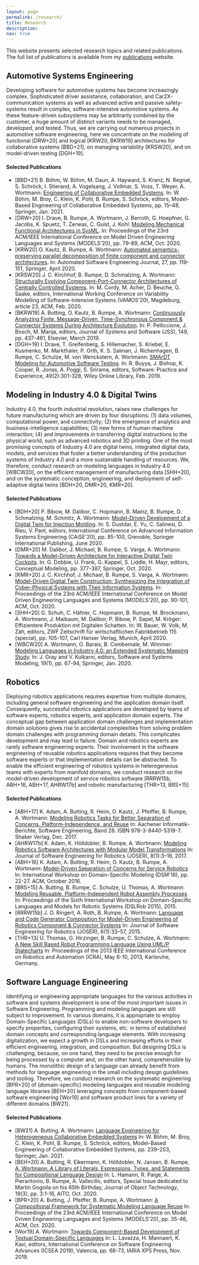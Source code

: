 ```yaml
---
layout: page
permalink: /research/
title: Research
description: 
nav: true
---
```


This website presents selected research topics and related publicaitons. The full list of publications is available from my [publications](../publications/) website.

## Automotive Systems Engineering

Developing software for automotive systems has become increasingly complex. Sophisticated driver assistance, collaboration, and Car2X-communication systems as well as advanced active and passive safety-systems result in complex, software-intensive automotive systems. As these feature-driven subsystems may be arbitrarily combined by the customer, a huge amount of distinct variants needs to be managed, developed, and tested. Thus, we are carrying out numerous projects in automotive software engineering, here we concentrate on the modeling of functional [DRW+20] and logical [KRW20, BKRW19] architectures for collaborative systems [BBD+21], on managing variability [KRSW20], and on model-driven testing [DGH+19].

#### Selected Publications

- [BBD+21] B. Böhm, W. Böhm, M. Daun, A. Hayward, S. Kranz, N. Regnat, S. Schröck, I. Stierand, A. Vogelsang, J. Vollmar, S. Voss, T. Weyer, A. Wortmann:
[Engineering of Collaborative Embedded Systems](../downloads/paper/2021/Engineering-of-Collaborative-Embedded-Systems.pdf). In: W. Böhm, M. Broy, C. Klein, K. Pohl, B. Rumpe, S. Schröck, editors, Model-Based Engineering of Collaborative Embedded Systems, pp. 15–48, Springer, Jan. 2021. 
- [DRW+20] I. Drave, B. Rumpe, A. Wortmann, J. Berroth, G. Hoepfner, G. Jacobs, K. Spuetz, T. Zerwas, C. Guist, J. Kohl: [Modeling Mechanical Functional Architectures in SysML](../downloads/paper/2020/Modeling-Mechanical-Functional-Architectures-in-SysML.pdf). In: Proceedings of the 23rd ACM/IEEE International Conference on Model Driven Engineering Languages and Systems (MODELS'20), pp. 79-89, ACM, Oct. 2020. 
- [KRW20] O. Kautz, B. Rumpe, A. Wortmann: [Automated semantics-preserving parallel decomposition of finite component and connector architectures](../downloads/paper/2020/Automated-semantics-preserving-parallel-decomposition-of-finite-component-and-connector-architectures.pdf).
In: Automated Software Engineering Journal, 27, pp. 119-151, Springer, April 2020. 
- [KRSW20] J. C. Kirchhof, B. Rumpe, D. Schmalzing, A. Wortmann:
[Structurally Evolving Component-Port-Connector Architectures of Centrally Controlled Systems](../downloads/paper/2020/Structurally-Evolving-Component-Port-Connector-Architectures-of-Centrally-Controlled-Systems.pdf). In: M. Cordy, M. Acher, D. Beuche, G. Saake, editors, International Working Conference on Variability Modelling of Software-Intensive Systems (VAMOS'20), Magdeburg, article 23, ACM, Feb. 2020. 
- [BKRW19] A. Butting, O. Kautz, B. Rumpe, A. Wortmann: [Continuously Analyzing Finite, Message-Driven, Time-Synchronous Component &amp; Connector Systems During Architecture Evolution](../downloads/paper/2019/Continuously-Analyzing-Finite-Message-Driven-Time-Synchronous-Component-and-Connector-Systems-During-Architecture-Evolution.pdf). In: P. Pelliccione, J. Bosch, M. Marija, editors, Journal of Systems and Software (JSS), 149, pp. 437-461, Elsevier, March 2019. 
- [DGH+19] I. Drave, T. Greifenberg, S. Hillemacher, S. Kriebel, E. Kusmenko, M. Markthaler, P. Orth, K. S. Salman, J. Richenhagen, B. Rumpe, C. Schulze, M. von Wenckstern, A. Wortmann: [SMArDT Modeling for Automotive Software Testing](../downloads/paper/2019/SMArDT-modeling-for-automotive-software-testing.pdf). In: R. Buyya, J. Bishop, K. Cooper, R. Jonas, A. Poggi, S. Srirama, editors, Software: Practice and Experience, 49(2):301-328, Wiley Online Library, Feb. 2019. 

## Modeling in Industry 4.0 &amp; Digital Twins

Industry 4.0, the fourth industrial revolution, raises new challenges for future manufacturing which are driven by four disruptions: (1) data volumes, computational power, and connectivity; (2) the emergence of analytics and business-intelligence capabilities; (3) new forms of human-machine interaction; (4) and improvements in transferring digital instructions to the physical world, such as advanced robotics and 3D printing. One of the most promising concepts of Industry 4.0 are digital twins, integrated digital data, models, and services that foster a better understanding of the production systems of Industry 4.0 and a more sustainable handling of resources. We, therefore, conduct research on modeling languages in Industry 4.0 [WBCW20], on the efficient management of manufacturing data [SHH+20], and on the systematic conception, engineering, and deployment of self-adaptive digital twins [BDH+20, DMR+20, KMR+20].

#### Selected Publications

- [BDH+20] P. Bibow, M. Dalibor, C. Hopmann, B. Mainz, B. Rumpe, D. Schmalzing, M. Schmitz, A. Wortmann: [Model-Driven Development of a Digital Twin for Injection Molding](../downloads/paper/2021/Model-Driven-Development-of-a-Digital-Twin-for-Injection-Molding.pdf). In: S. Dustdar, E. Yu, C. Salinesi, D. Rieu, V. Pant, editors, International Conference on Advanced Information Systems Engineering (CAiSE'20), pp. 85-100, Grenoble, Springer International Publishing, June 2020. 
- [DMR+20] M. Dalibor, J. Michael, B. Rumpe, S. Varga, A. Wortmann:
[Towards a Model-Driven Architecture for Interactive Digital Twin Cockpits](../downloads/paper/2020/Towards-a-Model-Driven-Architecture-for-Interactive-Digital-Twin-Cockpits.pdf).
In: G. Dobbie, U. Frank, G. Kappel, S. Liddle, H. Mayr, editors, Conceptual Modeling, pp. 377-387, Springer, Oct. 2020. 
- [KMR+20] J. C. Kirchhof, J. Michael, B. Rumpe, S. Varga, A. Wortmann: [Model-Driven Digital Twin Construction: Synthesizing the Integration of Cyber-Physical Systems with Their Information Systems](../downloads/paper/2020/Model-driven-Digital-Twin-Construction-Synthesizing-the-Integration-of-Cyber-Physical-Systems-with-Their-Information-Systems.pdf). In: Proceedings of the 23rd ACM/IEEE International Conference on Model Driven Engineering Languages and Systems (MODELS'20), pp. 90-101, ACM, Oct. 2020. 
- [SHH+20] G. Schuh, C. Häfner, C. Hopmann, B. Rumpe, M. Brockmann, A. Wortmann, J. Maibaum, M. Dalibor, P. Bibow, P. Sapel, M. Kröger: Effizientere Produktion mit Digitalen Schatten. In: W. Bauer, W. Volk, M. Zäh, editors, ZWF Zeitschrift für wirtschaftlichen Fabrikbetrieb 115 (special), pp. 105-107, Carl Hanser Verlag, Munich, April 2020. 
- [WBCW20] A. Wortmann, O. Barais, B. Combemale, M. Wimmer: [Modeling Languages in Industry 4.0: an Extended Systematic Mapping Study](../downloads/paper/2020/Modeling-languages-in-Industry-4-0-an-extended-systematic-mapping-study.pdf). In: J. Gray and V. Kulkarni, editors, Software and Systems Modeling, 19(1), pp. 67-94, Springer, Jan. 2020. 

## Robotics

Deploying robotics applications requires expertise from multiple domains, including general software engineering and the application domain itself. Consequently, successful robotics applications are developed by teams of software experts, robotics experts, and application domain experts. The conceptual gap between application domain challenges and implementation domain solutions gives rise to accidental complexities from solving problem domain challenges with programming domain details. This complicates development and may lead to failure. Domain and robotics experts are rarely software engineering experts. Their involvement in the software engineering of reusable robotics applications requires that they become software experts or that implementation details can be abstracted. To enable the efficient engineering of robotics systems in heterogeneous teams with experts from manifold domains, we conduct research on the model-driven development of service robotics software [RRRW15b, ABH+16, ABH+17, AHRW17b] and robotic manufacturing [THR+13, BRS+15]

#### Selected Publications

- [ABH+17] K. Adam, A. Butting, R. Heim, O. Kautz, J. Pfeiffer, B. Rumpe, A. Wortmann: [Modeling Robotics Tasks for Better Separation of Concerns, Platform-Independence, and Reuse](https://www.se-rwth.de/publications/Modeling-Robotics-Tasks-for-Better-Separation-of-Concerns-Platform-Independence-and-Reuse.pdf) In: Aachener Informatik-Berichte, Software Engineering, Band 28. ISBN 978-3-8440-5319-7. Shaker Verlag, Dec. 2017.
- [AHRW17b] K. Adam, K. Hölldobler, B. Rumpe, A. Wortmann: [Modeling Robotics Software Architectures with Modular Model Transformations](../downloads/paper/2017/Modeling-Robotics-Software-Architectures-with-Modular-Model-Transformations.pdf) In: Journal of Software Engineering for Robotics (JOSER), 8(1):3–16, 2017. 
- [ABH+16] K. Adam, A. Butting, R. Heim, O. Kautz, B. Rumpe, A. Wortmann: [Model-Driven Separation of Concerns for Service Robotics](../downloads/paper/2016/Modeling-Robotics-Software-Architectures-with-Modular-Model-Transformations.pdf) In: International Workshop on Domain-Specific Modeling (DSM'16), pp. 22-27. ACM, October 2016. 
- [BRS+15] A. Butting, B. Rumpe, C. Schulze, U. Thomas, A. Wortmann: [Modeling Reusable, Platform-Independent Robot Assembly Processes](../downloads/paper/2015/Modeling-Reusable-Platform-Independent-Robot-Assembly-Processes.pdf) In: Proceedings of the Sixth International Workshop on Domain-Specific Languages and Models for Robotic Systems (DSLRob 2015), 2015. 
- [RRRW15b] J. O. Ringert, A. Roth, B. Rumpe, A. Wortmann: [Language and Code Generator Composition for Model-Driven Engineering of Robotics Component & Connector Systems](../downloads/paper/2015/Language-and-Code-Generator-Composition-for-Model-Driven-Engineering-of-Robotics-Component-and-Connector-Systems.pdf) In: Journal of Software Engineering for Robotics (JOSER), 6(1):33–57, 2015. 
- [THR+13] U. Thomas, G. Hirzinger, B. Rumpe, C. Schulze, A. Wortmann: [A New Skill Based Robot Programming Language Using UML/P Statecharts](../downloads/paper/2013/A-New-Skill-Based-Robot-Programming-Language-Using-UML-P-Statecharts.pdf) In: Proceedings of the 2013 IEEE International Conference on Robotics and Automation (ICRA), May 6-10, 2013, Karlsruhe, Germany. 

## Software Language Engineering

Identifying or engineering appropriate languages for the various activities in software and systems development is one of the most important issues in Software Engineering. Programming and modeling languages are still subject to improvement. In various domains, it is appropriate to employ Domain-Specific Languages (DSLs) to enable non-software developers to specify properties, configuring their systems, etc. in terms of established domain concepts and corresponding language elements. With increasing digitalization, we expect a growth in DSLs and increasing efforts in their efficient engineering, integration, and composition. But designing DSLs is challenging, because, on one hand, they need to be precise enough for being processed by a computer and, on the other hand, comprehensible by humans. The monolithic design of a language can already benefit from methods for language engineering in the small including design guidelines and tooling. Therefore, we conduct research on the systematic engineering [BPR+20] of (domain-specific) modeling languages and reusable modeling language libraries [BEH+20] leveraging concepts from component-based software engineering [Wor19] and software product lines for a variety of different domains [BW21].

#### Selected Publications

- [BW21] A. Butting, A. Wortmann: [Language Engineering for Heterogeneous Collaborative Embedded Systems](../downloads/paper/2021/Language-Engineering-for-Heterogeneous-Collaborative-Embedded-Systems.pdf) In: W. Böhm, M. Broy, C. Klein, K. Pohl, B. Rumpe, S. Schröck, editors, Model-Based Engineering of Collaborative Embedded Systems, pp. 239–253, Springer, Jan. 2021. 
- [BEH+20] A. Butting, R. Eikermann, K. Hölldobler, N. Jansen, B. Rumpe, [A. Wortmann: A Library of Literals, Expressions, Types, and Statements for Compositional Language Design](../downloads/paper/2020/A-Library-of-Literals-Expressions-Types-and-Statements-for-Compositional-Language-Design.pdf) In: L. Hamann, R. Paige, A. Pierantonio, B. Rumpe, A. Vallecillo, editors, Special Issue dedicated to Martin Gogolla on his 65th Birthday, Journal of Object Technology, 19(3), pp. 3:1-16, AITO, Oct. 2020. 
- [BPR+20] A. Butting, J. Pfeiffer, B. Rumpe, A. Wortmann: [A Compositional Framework for Systematic Modeling Language Reuse](../downloads/paper/2020/A-Compositional-Framework-for-Systematic-Modeling-Language-Reuse.pdf) In: Proceedings of the 23rd ACM/IEEE International Conference on Model Driven Engineering Languages and Systems (MODELS'20), pp. 35-46, ACM, Oct. 2020. 
- [Wor19] A. Wortmann: [Towards Component-Based Development of Textual Domain-Specific Languages](../downloads/paper/2019/Towards-Component-Based-Development-of-Textual-Domain-Specific-Languages.pdf) In: L. Lavazza, H. Mannaert, K. Kavi, editors, International Conference on Software Engineering Advances (ICSEA 2019), Valencia, pp. 68-73, IARIA XPS Press, Nov. 2019.

